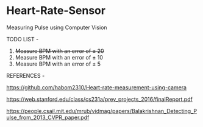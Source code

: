 # Heart-Rate-Sensor
Measuring Pulse using Computer Vision


TODO LIST - 

1. <strike> Measure BPM with an error of &plusmn; 20 </strike>
2. Measure BPM with an error of &plusmn; 10
3. Measure BPM with an error of &plusmn; 5



REFERENCES - 

https://github.com/habom2310/Heart-rate-measurement-using-camera

https://web.stanford.edu/class/cs231a/prev_projects_2016/finalReport.pdf

https://people.csail.mit.edu/mrub/vidmag/papers/Balakrishnan_Detecting_Pulse_from_2013_CVPR_paper.pdf
